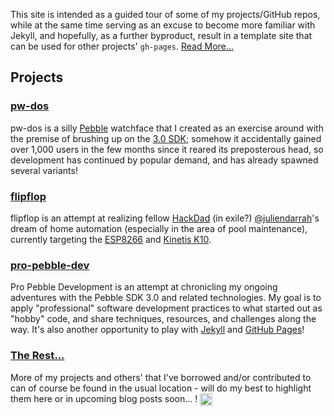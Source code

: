 This site is intended as a guided tour of some of my projects/GitHub repos, while at the same time serving as an excuse to become more familiar with Jekyll, and hopefully, as a further byproduct, result in a template site that can be used for other projects' `gh-pages`.  [Read More...](about)

## Projects

### [pw-dos](https://github.com/ishotjr/pw-dos)

pw-dos is a silly [Pebble](https://getpebble.com/) watchface that I created as an exercise around with the premise of brushing up on the [3.0 SDK](http://developer.getpebble.com/sdk/); somehow it accidentally gained over 1,000 users in the few months since it reared its preposterous head, so development has continued by popular demand, and has already spawned several variants!

### [flipflop](https://github.com/FlipFlopHome/flipflop)

flipflop is an attempt at realizing fellow [HackDad](https://github.com/HackDads) (in exile?) [@juliendarrah](https://github.com/juliendarrah)'s dream of home automation (especially in the area of pool maintenance), currently targeting the [ESP8266](https://github.com/FlipFlopHome/flipflop/wiki/ESP8266-Firmware-Loader---Using-NodeMCU-Firmware-Programmer) and [Kinetis K10](http://www.freescale.com/webapp/sps/site/taxonomy.jsp?code=K10_BASELINE_MCU&cof=0&am=0).

### [pro-pebble-dev](https://github.com/ishotjr/pro-pebble-dev)

Pro Pebble Development is an attempt at chronicling my ongoing adventures with the Pebble SDK 3.0 and related technologies. My goal is to apply "professional" software development practices to what started out as "hobby" code, and share techniques, resources, and challenges along the way.  It's also another opportunity to play with [Jekyll](http://jekyllrb.com/) and [GitHub Pages](https://help.github.com/categories/github-pages-basics/)!

### [The Rest...](https://github.com/ishotjr?tab=repositories)

More of my projects and others' that I've borrowed and/or contributed to can of course be found in the usual location - will do my best to highlight them here or in upcoming blog posts soon... ! <img class="emoji" title=":bowtie:" alt=":bowtie:" src="https://assets.github.com/images/icons/emoji/sweat_smile.png" height="20" width="20" align="absmiddle">